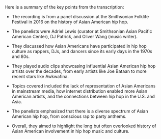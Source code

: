 Here is a summary of the key points from the transcription:

- The recording is from a panel discussion at the Smithsonian Folklife Festival in 2016 on the history of Asian American hip hop. 

- The panelists were Adriel Lewis (curator at Smithsonian Asian Pacific American Center), DJ Patrick, and Oliver Wang (music writer).

- They discussed how Asian Americans have participated in hip hop culture as rappers, DJs, and dancers since its early days in the 1970s and 80s. 

- They played audio clips showcasing influential Asian American hip hop artists over the decades, from early artists like Joe Bataan to more recent stars like Awkwafina. 

- Topics covered included the lack of representation of Asian Americans in mainstream media, how internet distribution enabled more Asian American artists, and the connections between hip hop in the U.S. and Asia.

- The panelists emphasized that there is a diverse spectrum of Asian American hip hop, from conscious rap to party anthems.

- Overall, they aimed to highlight the long but often overlooked history of Asian American involvement in hip hop music and culture.